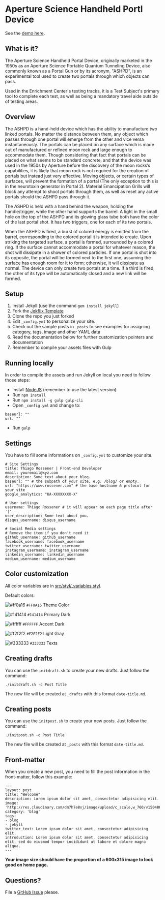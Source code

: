 # Aperture Science Handheld Portl Device

See the [demo here](https://www.rossener.com/jekflix-template).

## What is it?

The Aperture Science Handheld Portal Device, originally marketed in the 1950s as an Aperture Science Portable Quantum Tunneling Device, also commonly known as a Portal Gun or by its acronym, "ASHPD", is an experimental tool used to create two portals through which objects can pass.

Used in the Enrichment Center's testing tracks, it is a Test Subject's primary tool to complete each test, as well as being a mandatory travel aide outside of testing areas.

## Overview

The ASHPD is a hand-held device which has the ability to manufacture two linked portals. No matter the distance between them, any object which passes through one portal will emerge from the other and vice versa instantaneously. The portals can be placed on any surface which is made out of manufactured or refined moon rock and large enough to accommodate them. Though considering that fact that portals can be placed on what seems to be standard concrete, and that the device was used in the 1950s by Aperture before the discovery of the moon rocks’s capabilities, it is likely that moon rock is not required for the creation of portals but instead just very effective. Moving objects, or certain types of surfaces, will prevent the formation of a portal (The only exception to this is in the neurotoxin generator in Portal 2). Material Emancipation Grills will block any attempt to shoot portals through them, as well as reset any active portals should the ASHPD pass through it.
 
The ASHPD is held with a hand behind the weapon, holding the handle/trigger, while the other hand supports the barrel. A light in the small hole on the top of the ASHPD and its glowing glass tube both have the color of the last portal shot. It has two triggers, one for each of its two portals.

When the ASHPD is fired, a burst of colored energy is emitted from the barrel, corresponding to the colored portal it is intended to create. Upon striking the targeted surface, a portal is formed, surrounded by a colored ring. If the surface cannot accommodate a portal for whatever reason, the shot will dissipate in a shower of colored particles. If one portal is shot into its opposite, the portal will be formed next to the first one, assuming the surface has enough room for it to form; otherwise, it will dissipate as normal. The device can only create two portals at a time. If a third is fired, the other of its type will be automatically closed and a new link will be formed.

## Setup

1. Install Jekyll (use the command `gem install jekyll`)
1. Fork the [Jekflix Template](https://github.com/thiagorossener/jekflix-template/fork)
1. Clone the repo you just forked
1. Edit `_config.yml` to personalize your site. 
1. Check out the sample posts in `_posts` to see examples for assigning category, tags, image and other YAML data
1. Read the documentation below for further customization pointers and documentation
1. Remember to compile your assets files with Gulp

## Running locally

In order to compile the assets and run Jekyll on local you need to follow those steps:

- Install [NodeJS](https://nodejs.org/) (remember to use the latest version)
- Run `npm install`
- Run `npm install -g gulp gulp-cli`
- Open `_config.yml` and change to:
```
baseurl: ""
url: ""
```
- Run `gulp`

## Settings

You have to fill some informations on `_config.yml` to customize your site.

```
# Site Settings
title: Thiago Rossener | Front-end Developer
email: youremail@xyz.com
description: Some text about your blog.
baseurl: "" # the subpath of your site, e.g. /blog/ or empty.
url: "https://www.rossener.com" # the base hostname & protocol for your site
google_analytics: "UA-XXXXXXXX-X"

# User settings
username: Thiago Rossener # it will appear on each page title after '|'
user_description: Some text about you.
disqus_username: disqus_username

# Social Media settings
# Remove the item if you don't need it
github_username: github_username
facebook_username: facebook_username
twitter_username: twitter_username
instagram_username: instagram_username
linkedin_username: linkedin_username
medium_username: medium_username
```

## Color customization

All color variables are in [src/styl/_variables.styl](src/styl/_variables.styl).

Default colors:

![#ff0a16](https://placehold.it/15/ff0a16/000000?text=+) `#FF0A16` Theme Color

![#141414](https://placehold.it/15/141414/000000?text=+) `#141414` Primary Dark

![#ffffff](https://placehold.it/15/ffffff/000000?text=+) `#FFFFFF` Accent Dark

![#f2f2f2](https://placehold.it/15/f2f2f2/000000?text=+) `#F2F2F2` Light Gray

![#333333](https://placehold.it/15/333333/000000?text=+) `#333333` Texts

## Creating drafts

You can use the `initdraft.sh` to create your new drafts. Just follow the command:

```
./initdraft.sh -c Post Title
```

The new file will be created at `_drafts` with this format `date-title.md`.

## Creating posts

You can use the `initpost.sh` to create your new posts. Just follow the command:

```
./initpost.sh -c Post Title
```

The new file will be created at `_posts` with this format `date-title.md`.

## Front-matter 

When you create a new post, you need to fill the post information in the front-matter, follow this example:

```
---
layout: post
title: "Welcome"
description: Lorem ipsum dolor sit amet, consectetur adipisicing elit.
image: 'http://res.cloudinary.com/dm7h7e8xj/image/upload/c_scale,w_760/v1504807239/morpheus_xdzgg1.jpg'
category: 'blog'
tags:
- blog
- jekyll
twitter_text: Lorem ipsum dolor sit amet, consectetur adipisicing elit.
introduction: Lorem ipsum dolor sit amet, consectetur adipisicing elit, sed do eiusmod tempor incididunt ut labore et dolore magna aliqua.
---
```

**Your image size should have the proportion of a 600x315 image to look good on home page.**

## Questions?

File a [GitHub Issue](https://github.com/thiagorossener/jekflix-template/issues/new) please.

